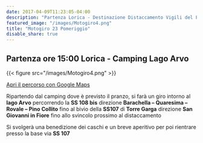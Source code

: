```yaml
---
date: 2017-04-09T11:23:05-04:00
description: "Partenza Lorica - Destinazione Distaccamento Vigili del Fuoco San Giovanni in Fiore"
featured_image: "/images/Motogiro4.png"
title: "Motogiro 23 Pomeriggio"
disable_share: true
---
```


## Partenza ore 15:00 Lorica - Camping Lago Arvo 
{{< figure src="/images/Motogiro4.png" >}}

[Apri il percorso con Google Maps](https://goo.gl/maps/3jzqQbQK83qmQSrn9)

Ripartendo dal camping dove è previsto il pranzo, si farà un giro intorno al **lago Arvo** percorrendo la **SS 108 bis** direzione **Barachella – Quaresima – Rovale – Pino Collito** fino al bivio
della **SS107** di **Torre Garga** direzione **San Giovanni in Fiore** fino allo svincolo prossimo al distaccamento

 Si svolgerà una benedizione dei caschi e un breve aperitivo per poi rientrare presso la base via **SS 107**

